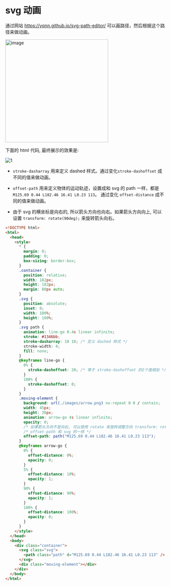 # svg 动画

通过网站 <https://yqnn.github.io/svg-path-editor/> 可以画路径，然后根据这个路径来做动画。

<img width="323" alt="image" src="https://github.com/user-attachments/assets/9a2e0bb7-52f4-4427-9088-75bd3779ff53">

下面的 html 代码, 最终展示的效果是:

![1](https://github.com/user-attachments/assets/48a6e94c-e8aa-4704-835a-8bebc2c9ecef)

- `stroke-dasharray` 用来定义 dashed 样式。通过变化`stroke-dashoffset` 成不同的值来做动画。

- `offset-path` 用来定义物体的运动轨迹，设置成和 svg 的 path 一样，都是 `M125.69 0.44 L182.46 16.41 L0.23 113`。 通过变化 `offset-distance` 成不同的值来做动画。

- 由于 svg 的横坐标是向右的, 所以箭头方向也向右。如果箭头方向向上, 可以设置 `transform: rotate(90deg);` 来旋转箭头向右。

```html
<!DOCTYPE html>
<html>
  <head>
    <style>
      * {
        margin: 0;
        padding: 0;
        box-sizing: border-box;
      }
      .container {
        position: relative;
        width: 182px;
        height: 182px;
        margin: 80px auto;
      }
      .svg {
        position: absolute;
        inset: 0;
        width: 100%;
        height: 100%;
      }
      .svg path {
        animation: line-go 0.4s linear infinite;
        stroke: #1346bb;
        stroke-dasharray: 10 10; /* 定义 dashed 样式 */
        stroke-width: 4;
        fill: none;
      }
      @keyframes line-go {
        0% {
          stroke-dashoffset: 20; /* 等于 stroke-dashoffset 的2个值相加 */
        }
        100% {
          stroke-dashoffset: 0;
        }
      }
      .moving-element {
        background: url(./images/arrow.png) no-repeat 0 0 / contain;
        width: 45px;
        height: 30px;
        animation: arrow-go 4s linear infinite;
        opacity: 0;
        /* 如果箭头方向不是向右, 可以使用 rotate 来旋转调整方向 transform: rotate(90deg); */
        /* offset-path 和 svg 的一样 */
        offset-path: path("M125.69 0.44 L182.46 16.41 L0.23 113");
      }
      @keyframes arrow-go {
        0% {
          offset-distance: 0%;
          opacity: 0;
        }
        5% {
          offset-distance: 10%;
          opacity: 1;
        }
        90% {
          offset-distance: 90%;
          opacity: 1;
        }
        100% {
          offset-distance: 100%;
          opacity: 0;
        }
      }
    </style>
  </head>
  <body>
    <div class="container">
      <svg class="svg">
        <path class="path" d="M125.69 0.44 L182.46 16.41 L0.23 113" />
      </svg>
      <div class="moving-element"></div>
    </div>
  </body>
</html>
```
